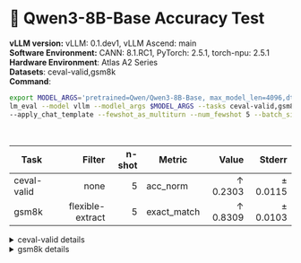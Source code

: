 # 🎯 Qwen3-8B-Base Accuracy Test
  <div>
    <strong>vLLM version:</strong> vLLM: 0.1.dev1, vLLM Ascend: main <br>
  </div>
  <div>
      <strong>Software Environment:</strong> CANN: 8.1.RC1, PyTorch: 2.5.1, torch-npu: 2.5.1 <br>
  </div>
  <div>
      <strong>Hardware Environment</strong>: Atlas A2 Series <br>
  </div>
  <div>
      <strong>Datasets</strong>: ceval-valid,gsm8k <br>
  </div>
  <div>
      <strong>Command</strong>: 

  ```bash
  export MODEL_ARGS='pretrained=Qwen/Qwen3-8B-Base, max_model_len=4096,dtype=auto,tensor_parallel_size=2,gpu_memory_utilization=0.6'
lm_eval --model vllm --modlel_args $MODEL_ARGS --tasks ceval-valid,gsm8k \ 
--apply_chat_template --fewshot_as_multiturn --num_fewshot 5 --batch_size 1
  ```
  </div>
  <div>&nbsp;</div>
  
| Task                  | Filter | n-shot | Metric   | Value   | Stderr |
|-----------------------|-------:|-------:|----------|--------:|-------:|
| ceval-valid                           | none   | 5      | acc_norm | ↑ 0.2303 | ± 0.0115 |
| gsm8k                                 | flexible-extract | 5      | exact_match | ↑ 0.8309 | ± 0.0103 |
<details>
<summary>ceval-valid details</summary>

| Task                  | Filter | n-shot | Metric   | Value   | Stderr |
|-----------------------|-------:|-------:|----------|--------:|-------:|
| ceval-valid                           | none   | 5      | acc_norm | ↑ 0.2303 | ± 0.0115 |
| - ceval-valid_accountant              | none   | 5      | acc    | ↑ 0.2245 | ± 0.0602 |
| - ceval-valid_advanced_mathematics    | none   | 5      | acc    | ↑ 0.3158 | ± 0.1096 |
| - ceval-valid_art_studies             | none   | 5      | acc    | ↑ 0.4545 | ± 0.0880 |
| - ceval-valid_basic_medicine          | none   | 5      | acc    | ↑ 0.0526 | ± 0.0526 |
| - ceval-valid_business_administration | none   | 5      | acc    | ↑ 0.2424 | ± 0.0758 |
| - ceval-valid_chinese_language_and_literature | none   | 5      | acc    | ↑ 0.2174 | ± 0.0879 |
| - ceval-valid_civil_servant           | none   | 5      | acc    | ↑ 0.2553 | ± 0.0643 |
| - ceval-valid_clinical_medicine       | none   | 5      | acc    | ↑ 0.2273 | ± 0.0914 |
| - ceval-valid_college_chemistry       | none   | 5      | acc    | ↑ 0.1667 | ± 0.0777 |
| - ceval-valid_college_economics       | none   | 5      | acc    | ↑ 0.2909 | ± 0.0618 |
| - ceval-valid_college_physics         | none   | 5      | acc    | ↑ 0.2105 | ± 0.0961 |
| - ceval-valid_college_programming     | none   | 5      | acc    | ↑ 0.2432 | ± 0.0715 |
| - ceval-valid_computer_architecture   | none   | 5      | acc    | ↑ 0.2857 | ± 0.1010 |
| - ceval-valid_computer_network        | none   | 5      | acc    | ↑ 0.1053 | ± 0.0723 |
| - ceval-valid_discrete_mathematics    | none   | 5      | acc    | ↑ 0.3750 | ± 0.1250 |
| - ceval-valid_education_science       | none   | 5      | acc    | ↑ 0.2414 | ± 0.0809 |
| - ceval-valid_electrical_engineer     | none   | 5      | acc    | ↑ 0.2162 | ± 0.0686 |
| - ceval-valid_environmental_impact_assessment_engineer | none   | 5      | acc    | ↑ 0.1613 | ± 0.0672 |
| - ceval-valid_fire_engineer           | none   | 5      | acc    | ↑ 0.2581 | ± 0.0799 |
| - ceval-valid_high_school_biology     | none   | 5      | acc    | ↑ 0.3684 | ± 0.1137 |
| - ceval-valid_high_school_chemistry   | none   | 5      | acc    | ↑ 0.2105 | ± 0.0961 |
| - ceval-valid_high_school_chinese     | none   | 5      | acc    | ↑ 0.2105 | ± 0.0961 |
| - ceval-valid_high_school_geography   | none   | 5      | acc    | ↑ 0.2105 | ± 0.0961 |
| - ceval-valid_high_school_history     | none   | 5      | acc    | ↑ 0.3000 | ± 0.1051 |
| - ceval-valid_high_school_mathematics | none   | 5      | acc    | ↑ 0.2222 | ± 0.1008 |
| - ceval-valid_high_school_physics     | none   | 5      | acc    | ↑ 0.2105 | ± 0.0961 |
| - ceval-valid_high_school_politics    | none   | 5      | acc    | ↑ 0.2105 | ± 0.0961 |
| - ceval-valid_ideological_and_moral_cultivation | none   | 5      | acc    | ↑ 0.2632 | ± 0.1038 |
| - ceval-valid_law                     | none   | 5      | acc    | ↑ 0.2083 | ± 0.0847 |
| - ceval-valid_legal_professional      | none   | 5      | acc    | ↑ 0.0435 | ± 0.0435 |
| - ceval-valid_logic                   | none   | 5      | acc    | ↑ 0.1818 | ± 0.0842 |
| - ceval-valid_mao_zedong_thought      | none   | 5      | acc    | ↑ 0.3333 | ± 0.0983 |
| - ceval-valid_marxism                 | none   | 5      | acc    | ↑ 0.2632 | ± 0.1038 |
| - ceval-valid_metrology_engineer      | none   | 5      | acc    | ↑ 0.1250 | ± 0.0690 |
| - ceval-valid_middle_school_biology   | none   | 5      | acc    | ↑ 0.1905 | ± 0.0878 |
| - ceval-valid_middle_school_chemistry | none   | 5      | acc    | ↑ 0.1500 | ± 0.0819 |
| - ceval-valid_middle_school_geography | none   | 5      | acc    | ↑ 0.0833 | ± 0.0833 |
| - ceval-valid_middle_school_history   | none   | 5      | acc    | ↑ 0.1818 | ± 0.0842 |
| - ceval-valid_middle_school_mathematics | none   | 5      | acc    | ↑ 0.1579 | ± 0.0859 |
| - ceval-valid_middle_school_physics   | none   | 5      | acc    | ↑ 0.2105 | ± 0.0961 |
| - ceval-valid_middle_school_politics  | none   | 5      | acc    | ↑ 0.2857 | ± 0.1010 |
| - ceval-valid_modern_chinese_history  | none   | 5      | acc    | ↑ 0.1739 | ± 0.0808 |
| - ceval-valid_operating_system        | none   | 5      | acc    | ↑ 0.1579 | ± 0.0859 |
| - ceval-valid_physician               | none   | 5      | acc    | ↑ 0.2653 | ± 0.0637 |
| - ceval-valid_plant_protection        | none   | 5      | acc    | ↑ 0.3182 | ± 0.1016 |
| - ceval-valid_probability_and_statistics | none   | 5      | acc    | ↑ 0.1111 | ± 0.0762 |
| - ceval-valid_professional_tour_guide | none   | 5      | acc    | ↑ 0.3448 | ± 0.0898 |
| - ceval-valid_sports_science          | none   | 5      | acc    | ↑ 0.1053 | ± 0.0723 |
| - ceval-valid_tax_accountant          | none   | 5      | acc    | ↑ 0.2041 | ± 0.0582 |
| - ceval-valid_teacher_qualification   | none   | 5      | acc    | ↑ 0.2955 | ± 0.0696 |
| - ceval-valid_urban_and_rural_planner | none   | 5      | acc    | ↑ 0.2174 | ± 0.0615 |
| - ceval-valid_veterinary_medicine     | none   | 5      | acc    | ↑ 0.2174 | ± 0.0879 |
</details>
<details>
<summary>gsm8k details</summary>

| Task                  | Filter | n-shot | Metric   | Value   | Stderr |
|-----------------------|-------:|-------:|----------|--------:|-------:|
| gsm8k                                 | flexible-extract | 5      | exact_match | ↑ 0.8309 | ± 0.0103 |
</details>
